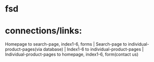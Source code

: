 # fsd
# connections/links:
Homepage to search-page, index1-6, forms
| Search-page to individual-product-pages(via database)
| Index1-6 to individual-product-pages
| Individual-product-pages to homepage, index1-6, form(contact us)
